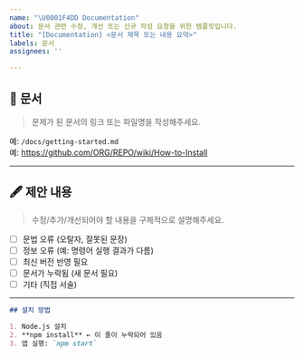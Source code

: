 ```yaml
---
name: "\U0001F4DD Documentation"
about: 문서 관련 수정, 개선 또는 신규 작성 요청을 위한 템플릿입니다.
title: "[Documentation] <문서 제목 또는 내용 요약>"
labels: 문서
assignees: ''

---
```


## 📌 문서

> 문제가 된 문서의 링크 또는 파일명을 작성해주세요.

예: `/docs/getting-started.md`  
예: https://github.com/ORG/REPO/wiki/How-to-Install

---

## 🖋️ 제안 내용

> 수정/추가/개선되어야 할 내용을 구체적으로 설명해주세요.

- [ ] 문법 오류 (오탈자, 잘못된 문장)
- [ ] 정보 오류 (예: 명령어 실행 결과가 다름)
- [ ] 최신 버전 반영 필요
- [ ] 문서가 누락됨 (새 문서 필요)
- [ ] 기타 (직접 서술)

---

```md
## 설치 방법

1. Node.js 설치
2. **npm install** ← 이 줄이 누락되어 있음
3. 앱 실행: `npm start`
```
